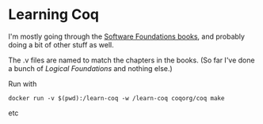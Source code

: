 # Learning Coq

I'm mostly going through the [Software Foundations books](https://softwarefoundations.cis.upenn.edu/), and probably doing a bit of other stuff as well.

The .v files are named to match the chapters in the books. (So far I've done a bunch of _Logical Foundations_ and nothing else.)

Run with

```
docker run -v $(pwd):/learn-coq -w /learn-coq coqorg/coq make
```

etc
